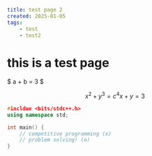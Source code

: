 ```yaml
title: test page 2
created: 2025-01-05
tags:
    - test
    - test2
```

# this is a test page

$ a + b = 3 $

$$
x^2+y^3=c^4
x+y=3
$$

```c++
#incldue <bits/stdc++.h>
using namespace std;

int main() {
    // competitive programming (x)
    // problem solving! (o)
}
```
